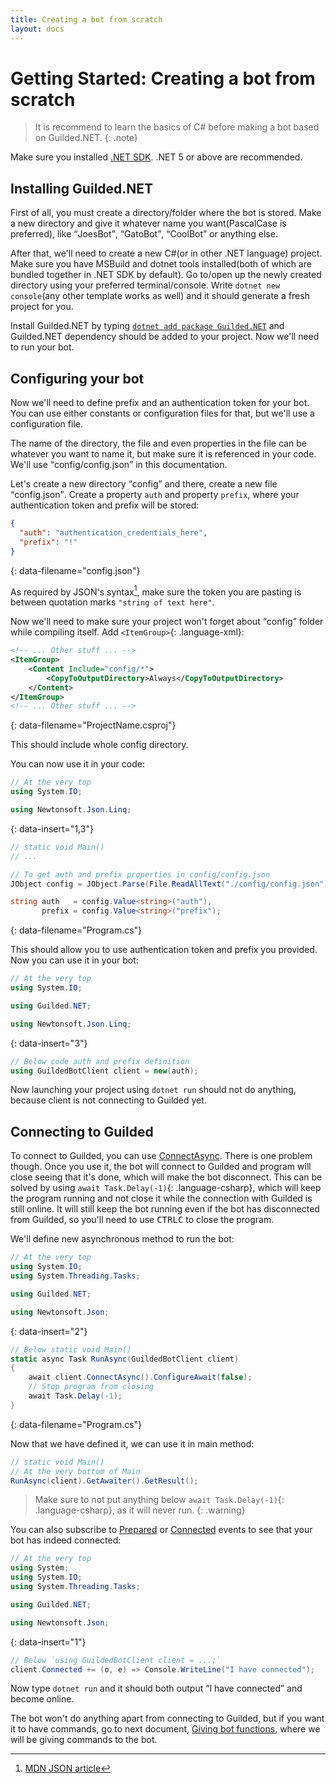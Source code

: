 ```yaml
---
title: Creating a bot from scratch
layout: docs
---
```


# Getting Started: Creating a bot from scratch

> It is recommend to learn the basics of C# before making a bot based on Guilded.NET.
{: .note}

Make sure you installed [.NET SDK](https://dotnet.microsoft.com/download/dotnet). .NET 5 or above are recommended.

## Installing Guilded.NET

First of all, you must create a directory/folder where the bot is stored. Make a new directory and give it whatever name you want(PascalCase is preferred), like <q>JoesBot</q>, <q>GatoBot</q>, <q>CoolBot</q> or anything else.

After that, we'll need to create a new C#(or in other .NET language) project. Make sure you have MSBuild and dotnet tools installed(both of which are bundled together in .NET SDK by default). Go to/open up the newly created directory using your preferred terminal/console. Write `dotnet new console`(any other template works as well) and it should generate a fresh project for you.

Install Guilded.NET by typing [`dotnet add package Guilded.NET`](https://github.com/Guilded-NET/Guilded.NET.Templates) and Guilded.NET dependency should be added to your project. Now we'll need to run your bot.

## Configuring your bot

Now we'll need to define prefix and an authentication token for your bot. You can use either constants or configuration files for that, but we'll use a configuration file.

The name of the directory, the file and even properties in the file can be whatever you want to name it, but make sure it is referenced in your code. We'll use <q>config/config.json</q> in this documentation.

Let's create a new directory <q>config</q> and there, create a new file <q>config.json</q>. Create a property `auth` and property `prefix`, where your authentication token and prefix will be stored:

```json
{
  "auth": "authentication_credentials_here",
  "prefix": "!"
}
```
{: data-filename="config.json"}

As required by JSON's syntax[^1], make sure the token you are pasting is between quotation marks `"string of text here"`.

[^1]: [MDN JSON article](https://developer.mozilla.org/en-US/docs/Web/JavaScript/Reference/Global_Objects/JSON#examples)

Now we'll need to make sure your project won't forget about <q>config</q> folder while compiling itself. Add `<ItemGroup>`{: .language-xml}:

```xml
<!-- ... Other stuff ... -->
<ItemGroup>
    <Content Include="config/*">
        <CopyToOutputDirectory>Always</CopyToOutputDirectory>
    </Content>
</ItemGroup>
<!-- ... Other stuff ... -->
```
{: data-filename="ProjectName.csproj"}

This should include whole config directory.

You can now use it in your code:

```csharp
// At the very top
using System.IO;

using Newtonsoft.Json.Linq;
```
{: data-insert="1,3"}

```csharp
// static void Main()
// ...

// To get auth and prefix properties in config/config.json
JObject config = JObject.Parse(File.ReadAllText("./config/config.json"));

string auth   = config.Value<string>("auth"),
       prefix = config.Value<string>("prefix");
```
{: data-filename="Program.cs"}

This should allow you to use authentication token and prefix you provided. Now you can use it in your bot:

```csharp
// At the very top
using System.IO;

using Guilded.NET;

using Newtonsoft.Json.Linq;
```
{: data-insert="3"}

```csharp
// Below code auth and prefix definition
using GuildedBotClient client = new(auth);
```

Now launching your project using `dotnet run` should not do anything, because client is not connecting to Guilded yet.

## Connecting to Guilded

To connect to Guilded, you can use [ConnectAsync](/references/BaseGuildedClient_ConnectAsync()). There is one problem though. Once you use it, the bot will connect to Guilded and program will close seeing that it's done, which will make the bot disconnect. This can be solved by using `await Task.Delay(-1)`{: .language-csharp}, which will keep the program running and not close it while the connection with Guilded is still online. It will still keep the bot running even if the bot has disconnected from Guilded, so you'll need to use <kbd>CTRL</kbd><kbd>C</kbd> to close the program.

We'll define new asynchronous method to run the bot:

```csharp
// At the very top
using System.IO;
using System.Threading.Tasks;

using Guilded.NET;

using Newtonsoft.Json;
```
{: data-insert="2"}

```csharp
// Below static void Main()
static async Task RunAsync(GuildedBotClient client)
{
    await client.ConnectAsync().ConfigureAwait(false);
    // Stop program from closing
    await Task.Delay(-1);
}
```
{: data-filename="Program.cs"}

Now that we have defined it, we can use it in main method:

```csharp
// static void Main()
// At the very bottom of Main
RunAsync(client).GetAwaiter().GetResult();
```

> Make sure to not put anything below `await Task.Delay(-1)`{: .language-csharp}, as it will never run.
{: .warning}

You can also subscribe to [Prepared](/references/AbstractGuildedClient_Prepared) or [Connected](/references/BaseGuildedClient_Connected) events to see that your bot has indeed connected:

```csharp
// At the very top
using System;
using System.IO;
using System.Threading.Tasks;

using Guilded.NET;

using Newtonsoft.Json;
```
{: data-insert="1"}

```csharp
// Below `using GuildedBotClient client = ...;`
client.Connected += (o, e) => Console.WriteLine("I have connected");
```

Now type `dotnet run` and it should both output <q>I have connected</q> and become online.

The bot won't do anything apart from connecting to Guilded, but if you want it to have commands, go to next document, [Giving bot functions](./givingFunctions), where we will be giving commands to the bot.